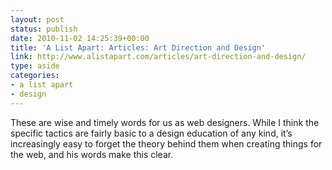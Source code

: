 ```yaml
---
layout: post
status: publish
date: 2010-11-02 14:25:39+00:00
title: 'A List Apart: Articles: Art Direction and Design'
link: http://www.alistapart.com/articles/art-direction-and-design/
type: aside
categories:
- a list apart
- design
---
```


These are wise and timely words for us as web designers. While I think the specific tactics are fairly basic to a design education of any kind, it’s increasingly easy to forget the theory behind them when creating things for the web, and his words make this clear.
